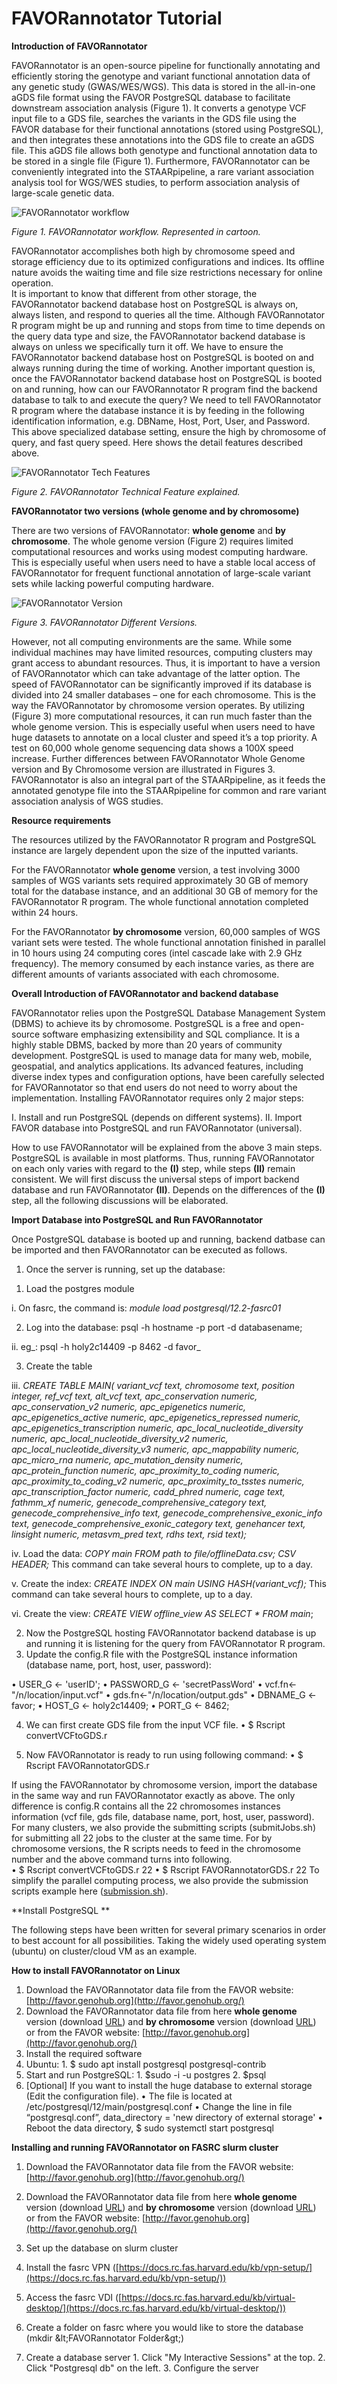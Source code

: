 # **FAVORannotator Tutorial**

**Introduction of FAVORannotator**

FAVORannotator is an open-source pipeline for functionally annotating and efficiently storing the genotype and variant functional annotation data of any genetic study (GWAS/WES/WGS). This data is stored in the all-in-one aGDS file format using the FAVOR PostgreSQL database to facilitate downstream association analysis (Figure 1). It converts a genotype VCF input file to a GDS file, searches the variants in the GDS file using the FAVOR database for their functional annotations (stored using PostgreSQL), and then integrates these annotations into the GDS file to create an aGDS file. This aGDS file allows both genotype and functional annotation data to be stored in a single file (Figure 1). Furthermore, FAVORannotator can be conveniently integrated into the STAARpipeline, a rare variant association analysis tool for WGS/WES studies, to perform association analysis of large-scale genetic data.

![FAVORannotator workflow](https://github.com/zhouhufeng/FAVORannotator/blob/main/Docs/Tutorial/Figures/figure1.png)

_Figure 1. FAVORannotator workflow. Represented in cartoon._

FAVORannotator accomplishes both high by chromosome speed and storage efficiency due to its optimized configurations and indices. Its offline nature avoids the waiting time and file size restrictions necessary for online operation.  
It is important to know that different from other storage, the FAVORannotator backend database host on PostgreSQL is always on, always listen, and respond to queries all the time. Although FAVORannotator R program might be up and running and stops from time to time depends on the query data type and size, the FAVORannotator backend database is always on unless we specifically turn it off. We have to ensure the FAVORannotator backend database host on PostgreSQL is booted on and always running during the time of working.
Another important question is, once the FAVORannotator backend database host on PostgreSQL is booted on and running, how can our FAVORannotator R program find the backend database to talk to and execute the query? We need to tell FAVORannotator R program where the database instance it is by feeding in the following identification information, e.g. DBName, Host, Port, User, and Password.
This above specialized database setting, ensure the high by chromosome of query, and fast query speed. Here shows the detail features described above.

![FAVORannotator Tech Features](https://github.com/zhouhufeng/FAVORannotator/blob/main/Docs/Tutorial/Figures/figure4.png)

_Figure 2. FAVORannotator Technical Feature explained._


**FAVORannotator two versions (whole genome and by chromosome)**

There are two versions of FAVORannotator: **whole genome** and **by chromosome**. The whole genome version (Figure 2) requires limited computational resources and works using modest computing hardware. This is especially useful when users need to have a stable local access of FAVORannotator for frequent functional annotation of large-scale variant sets while lacking powerful computing hardware. 

![FAVORannotator Version](https://github.com/zhouhufeng/FAVORannotator/blob/main/Docs/Tutorial/Figures/versions.png)

_Figure 3. FAVORannotator Different Versions._

However, not all computing environments are the same. While some individual machines may have limited resources, computing clusters may grant access to abundant resources. Thus, it is important to have a version of FAVORannotator which can take advantage of the latter option. The speed of FAVORannotator can be significantly improved if its database is divided into 24 smaller databases – one for each chromosome. This is the way the FAVORannotator by chromosome version operates. By utilizing (Figure 3) more computational resources, it can run much faster than the whole genome version. This is especially useful when users need to have huge datasets to annotate on a local cluster and speed it’s a top priority.  A test on 60,000 whole genome sequencing data shows a 100X speed increase. Further differences between FAVORannotator Whole Genome version and By Chromosome version are illustrated in Figures 3. FAVORannotator is also an integral part of the STAARpipeline, as it feeds the annotated genotype file into the STAARpipeline for common and rare variant association analysis of WGS studies. 

**Resource requirements**

The resources utilized by the FAVORannotator R program and PostgreSQL instance are largely dependent upon the size of the inputted variants. 

For the FAVORannotator **whole genome** version, a test involving 3000 samples of WGS variants sets required approximately 30 GB of memory total for the database instance, and an additional 30 GB of memory for the FAVORannotator R program. The whole functional annotation completed within 24 hours. 

For the FAVORannotator **by chromosome** version, 60,000 samples of WGS variant sets were tested. The whole functional annotation finished in parallel in 10 hours using 24 computing cores (intel cascade lake with 2.9 GHz frequency). The memory consumed by each instance varies, as there are different amounts of variants associated with each chromosome. 

**Overall Introduction of FAVORannotator and backend database**

FAVORannotator relies upon the PostgreSQL Database Management System (DBMS) to achieve its by chromosome.  PostgreSQL is a free and open-source software emphasizing extensibility and SQL compliance. It is a highly stable DBMS, backed by more than 20 years of community development. PostgreSQL is used to manage data for many web, mobile, geospatial, and analytics applications. Its advanced features, including diverse index types and configuration options, have been carefully selected for FAVORannotator so that end users do not need to worry about the implementation. Installing FAVORannotator requires only 2 major steps:

I.	Install and run PostgreSQL (depends on different systems).
II.	Import FAVOR database into PostgreSQL and run FAVORannotator (universal).

How to use FAVORannotator will be explained from the above 3 main steps. PostgreSQL is available in most platforms. Thus, running FAVORannotator on each only varies with regard to the **(I)** step, while steps **(II)** remain consistent. We will first discuss the universal steps of import backend database and run FAVORannotator **(II)**. Depends on the differences of the **(I)** step, all the following discussions will be elaborated.

**Import Database into PostgreSQL and Run FAVORannotator**

Once PostgreSQL database is booted up and running, backend datbase can be imported and then FAVORannotator can be executed as follows. 

1. Once the server is running, set up the database:

1) Load the postgres module

  i. On fasrc, the command is: _module load postgresql/12.2-fasrc01_

2) Log into the database: psql -h hostname -p port -d databasename;

  ii. eg_: psql -h holy2c14409 -p 8462 -d favor_

3) Create the table

  iii. _CREATE TABLE MAIN(
variant_vcf text,
chromosome text,
position integer,
ref_vcf text,
alt_vcf text,
apc_conservation numeric,
apc_conservation_v2 numeric,
apc_epigenetics numeric,
apc_epigenetics_active numeric,
apc_epigenetics_repressed numeric,
apc_epigenetics_transcription numeric,
apc_local_nucleotide_diversity numeric,
apc_local_nucleotide_diversity_v2 numeric,
apc_local_nucleotide_diversity_v3 numeric,
apc_mappability numeric,
apc_micro_rna numeric,
apc_mutation_density numeric,
apc_protein_function numeric,
apc_proximity_to_coding numeric,
apc_proximity_to_coding_v2 numeric,
apc_proximity_to_tsstes numeric,
apc_transcription_factor numeric,
cadd_phred numeric,
cage text,
fathmm_xf numeric,
genecode_comprehensive_category text,
genecode_comprehensive_info text,
genecode_comprehensive_exonic_info text,
genecode_comprehensive_exonic_category text,
genehancer text,
linsight numeric,
metasvm_pred text,
rdhs text,
rsid text);_

iv. Load the data: _COPY main FROM path to file/offlineData.csv; CSV HEADER;_ This command can take several hours to complete, up to a day.

v. Create the index: _CREATE INDEX ON main USING HASH(variant\_vcf);_ This command can take several hours to complete, up to a day.

vi. Create the view: _CREATE VIEW offline\_view AS SELECT \* FROM main_;

2. Now the PostgreSQL hosting FAVORannotator backend database is up and running it is listening for the query from FAVORannotator R program. 
3. Update the config.R file with the PostgreSQL instance information (database name, port, host, user, password):

•	USER_G <- 'userID';
•	PASSWORD_G <- 'secretPassWord'
•	vcf.fn<-"/n/location/input.vcf"
•	gds.fn<-"/n/location/output.gds"
•	DBNAME_G <- favor; 
•	HOST_G <- holy2c14409; 
•	PORT_G <- 8462; 

4.	We can first create GDS file from the input VCF file. 
•	$ Rscript   convertVCFtoGDS.r  

5.	Now FAVORannotator is ready to run using following command:
•	$ Rscript   FAVORannotatorGDS.r     

If using the FAVORannotator by chromosome version, import the database in the same way and run FAVORannotator exactly as above. The only difference is config.R contains all the 22 chromosomes instances information (vcf file, gds file, database name, port, host, user, password).  For many clusters, we also provide the submitting scripts (submitJobs.sh) for submitting all 22 jobs to the cluster at the same time. For by chromosome versions, the R scripts needs to feed in the chromosome number and the above command turns into following.  
•	$ Rscript   convertVCFtoGDS.r  22
•	$ Rscript   FAVORannotatorGDS.r     22
To simplify the parallel computing process, we also provide the submission scripts example here ([submission.sh](https://github.com/zhouhufeng/FAVORannotator/blob/main/Scripts/ByChromosome/submitJobs.sh)).


**Install PostgreSQL **

The following steps have been written for several primary scenarios in order to best account for all possibilities. Taking the widely used operating system (ubuntu) on cluster/cloud VM as an example. 

**How to install FAVORannotator on Linux**
1. Download the FAVORannotator data file from the FAVOR website: [http://favor.genohub.org](http://favor.genohub.org/)
2. Download the FAVORannotator data file from here **whole genome** version (download [URL](https://drive.google.com/file/d/1izzKJliuouG2pCJ6MkcXd_oxoEwzx5RQ/view?usp=sharing)) and **by chromosome** version (download [URL](https://drive.google.com/file/d/1Ccep9hmeWpIT_OH9IqS6p1MZbEonjG2z/view?usp=sharing)) or from the FAVOR website: [http://favor.genohub.org](http://favor.genohub.org/)
3. Install the required software
4. Ubuntu: 1.	$ sudo apt install postgresql postgresql-contrib
5. Start and run PostgreSQL: 1.	$sudo -i -u postgres 2.	$psql
6. [Optional] If you want to install the huge database to external storage (Edit the configuration file).
	•	The file is located at /etc/postgresql/12/main/postgresql.conf
	•	Change the line in file “postgresql.conf”, data_directory = 'new directory of external storage'
	•	Reboot the data directory, $ sudo systemctl start postgresql



**Installing and running FAVORannotator on FASRC slurm cluster**

1. Download the FAVORannotator data file from the FAVOR website: [http://favor.genohub.org](http://favor.genohub.org/)
2. Download the FAVORannotator data file from here **whole genome** version (download [URL](https://drive.google.com/file/d/1izzKJliuouG2pCJ6MkcXd_oxoEwzx5RQ/view?usp=sharing)) and **by chromosome** version (download [URL](https://drive.google.com/file/d/1Ccep9hmeWpIT_OH9IqS6p1MZbEonjG2z/view?usp=sharing)) or from the FAVOR website: [http://favor.genohub.org](http://favor.genohub.org/)

3. Set up the database on slurm cluster
4. Install the fasrc VPN ([https://docs.rc.fas.harvard.edu/kb/vpn-setup/](https://docs.rc.fas.harvard.edu/kb/vpn-setup/))
5. Access the fasrc VDI ([https://docs.rc.fas.harvard.edu/kb/virtual-desktop/](https://docs.rc.fas.harvard.edu/kb/virtual-desktop/))
6. Create a folder on fasrc where you would like to store the database (mkdir \&lt;FAVORannotator Folder\&gt;)
7. Create a database server 1. Click &quot;My Interactive Sessions&quot; at the top. 2. Click &quot;Postgresql db&quot; on the left. 3. Configure the server


